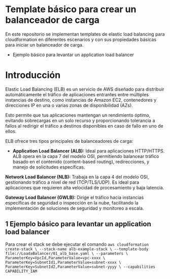 # Template básico para crear un balanceador de carga

En este repositorio se implementan templates de elastic load balancing para cloudformation en diferentes escenarios y con sus propiedades básicas para iniciar un balanceador de carga.

- Ejemplo básico para levantar un application load balancer

# Introducción

Elastic Load Balancing (ELB) es un servicio de AWS diseñado para distribuir automáticamente el tráfico de aplicaciones entrantes entre múltiples instancias de destino, como instancias de Amazon EC2, contenedores y direcciones IP en una o varias zonas de disponibilidad (AZs).

Esto permite que tus aplicaciones mantengan un rendimiento óptimo, evitando sobrecargas en un solo recurso y proporcionando tolerancia a fallos al redirigir el tráfico a destinos disponibles en caso de fallo en uno de ellos.

ELB ofrece tres tipos principales de balanceadores de carga:

- **Application Load Balancer (ALB):** Ideal para aplicaciones HTTP/HTTPS. ALB opera en la capa 7 del modelo OSI, permitiendo balancear tráfico basado en el contenido (content-based routing), redirecciones, y manejo de solicitudes específicas.

**Network Load Balancer (NLB):** Trabaja en la capa 4 del modelo OSI, gestionando tráfico a nivel de red (TCP/TLS/UDP). Es ideal para aplicaciones que requieren alta velocidad de procesamiento y baja latencia.

**Gateway Load Balancer (GWLB):** Dirige el tráfico hacia instancias específicas de seguridad o inspección en la nube, facilitando la implementación de soluciones de seguridad y monitoreo a escala.

## 1 Ejemplo básico para levantar un application load balancer

Para crear el stack se debe ejecutar el comando `aws cloudformation create-stack \
  --stack-name alb-example-stack \
  --template-body file://LoadaBalancer/01_alb_base.yaml \
  --parameters \
    ParameterKey=VpcId,ParameterValue=vpc-xxxx \
    ParameterKey=SubnetId1,ParameterValue=subnet-xxxx \
    ParameterKey=SubnetId2,ParameterValue=subnet-yyyy \
  --capabilities CAPABILITY_IAM`

